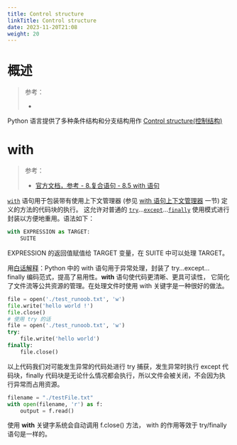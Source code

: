 ```yaml
---
title: Control structure
linkTitle: Control structure
date: 2023-11-20T21:08
weight: 20
---
```


# 概述

> 参考：
>
> -

Python 语言提供了多种条件结构和分支结构用作 [Control structure(控制结构)](/docs/2.编程/计算机科学/Control%20structure.md)

# with

> 参考：
>
> - [官方文档，参考 - 8.复合语句 - 8.5 with 语句](https://docs.python.org/3/reference/compound_stmts.html#the-with-statement)

[`with`](https://docs.python.org/zh-cn/3/reference/compound_stmts.html#with) 语句用于包装带有使用上下文管理器 (参见 [with 语句上下文管理器](https://docs.python.org/zh-cn/3/reference/datamodel.html#context-managers) 一节) 定义的方法的代码块的执行。 这允许对普通的 [`try`](https://docs.python.org/zh-cn/3/reference/compound_stmts.html#try)...[`except`](https://docs.python.org/zh-cn/3/reference/compound_stmts.html#except)...[`finally`](https://docs.python.org/zh-cn/3/reference/compound_stmts.html#finally) 使用模式进行封装以方便地重用。语法如下：

```python
with EXPRESSION as TARGET:
    SUITE
```

EXPRESSION 的返回值赋值给 TARGET 变量，在 SUITE 中可以处理 TARGET。

用[白话解释](https://www.runoob.com/python3/python-with.html)：Python 中的 with 语句用于异常处理，封装了 try…except…finally 编码范式，提高了易用性。**with** 语句使代码更清晰、更具可读性， 它简化了文件流等公共资源的管理。在处理文件时使用 with 关键字是一种很好的做法。

```python
file = open('./test_runoob.txt', 'w')
file.write('hello world !')
file.close()
# 使用 try 的话
file = open('./test_runoob.txt', 'w')
try:
    file.write('hello world')
finally:
    file.close()
```

以上代码我们对可能发生异常的代码处进行 try 捕获，发生异常时执行 except 代码块，finally 代码块是无论什么情况都会执行，所以文件会被关闭，不会因为执行异常而占用资源。

```python
filename = "./testFile.txt"
with open(filename, 'r') as f:
    output = f.read()
```

使用 **with** 关键字系统会自动调用 f.close() 方法， with 的作用等效于 try/finally 语句是一样的。
